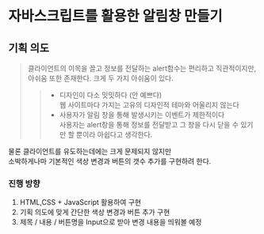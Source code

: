 자바스크립트를 활용한 알림창 만들기
==

기획 의도
--

> 클라이언트의 이목을 끌고 정보를 전달하는 alert함수는 편리하고 직관적이지만,<br>아쉬움 또한 존재한다. 크게 두 가지 아쉬움이 있다.  
>> * 디자인이 다소 밋밋하다 (안 예쁘다)  
웹 사이트마다 가지는 고유의 디자인적 테마와 어울리지 않는다  
>> * 사용자가 알림 창을 통해 발생시키는 이벤트가 제한적이다  
사용자는 alert창을 통해 정보를 전달받고 그 창을 다시 닫을 수 있기만 할 뿐이라 아쉽다고 생각한다.
  
 물론 클라이언트를 유도하는데에는 크게 문제되지 않지만  
  소박하게나마 기본적인 색상 변경과 버튼의 갯수 추가를 구현하려 한다. 

### 진행 방향
 1. HTML,CSS + JavaScript 활용하여 구현
 2. 기획 의도에 맞게 간단한 색상 변경과 버튼 추가 구현
 3. 제목 / 내용 / 버튼명을 Input으로 받아 변경 내용을 띄워볼 예정 

